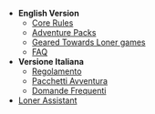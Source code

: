 <!-- _navbar.md -->

- **English Version**
  - [Core Rules](en/loner-en.md)
  - [Adventure Packs](en/adventure-packs.md)
  - [Geared Towards Loner games](en/geared-towards-loner.md)
  - [FAQ](/en/faq.md)
- **Versione Italiana**
  - [Regolamento](it/loner-ita.md)
  - [Pacchetti Avventura](it/pacchetti-avventura.md)
  - [Domande Frequenti](it/domande_frequenti.md)
- [Loner Assistant](https://loner.zotiquestgames.com/loner-assistant/)